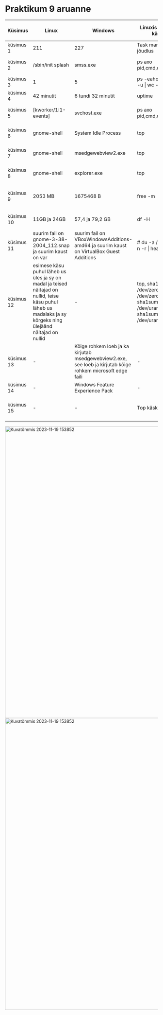 # Praktikum 9 aruanne

| Küsimus    | Linux                                                                                                                                                            | Windows                                                                                                      | Linuxis kasutatud käsklus                                                                     | Windowsis kasutatud tööriist                 |
|------------|------------------------------------------------------------------------------------------------------------------------------------------------------------------|--------------------------------------------------------------------------------------------------------------|-----------------------------------------------------------------------------------------------|----------------------------------------------|
| küsimus 1  | 211                                                                                                                                                              | 227                                                                                                          | Task manager -> jõudlus                                                                       | Task manager -> jõudlus                      |
| küsimus 2  | /sbin/init splash                                                                                                                                                | smss.exe                                                                                                     | ps axo pid,cmd,comm,etime                                                                     | Process Explorer ->  Start Time              |
| küsimus 3  | 1                                                                                                                                                                | 5                                                                                                            | ps -eaho user \| sort -u \| wc -l                                                             | Task manager -> üksikasjad                   |
| küsimus 4  | 42 minutit                                                                                                                                                       | 6 tundi 32 minutit                                                                                           | uptime                                                                                        | task manager -> jõudlus                      |
| küsimus 5  | [kworker/1:1-events]                                                                                                                                             | svchost.exe                                                                                                  | ps axo pid,cmd,comm,etime                                                                     | Process Explorer ->  Start Time              |
| küsimus 6  | gnome-shell                                                                                                                                                      | System Idle Process                                                                                          | top                                                                                           | Process Explorer ->  CPU Time                |
| küsimus 7  | gnome-shell                                                                                                                                                      | msedgewebview2.exe                                                                                           | top                                                                                           | Process Explorer ->  Virtual Size            |
| küsimus 8  | gnome-shell                                                                                                                                                      | explorer.exe                                                                                                 | top                                                                                           | Process Explorer ->  Working set             |
| küsimus 9  | 2053 MB                                                                                                                                                          | 1675468 B                                                                                                    | free -m                                                                                       | Process Explorer ->  Physical Memory         |
| küsimus 10 | 11GB ja 24GB                                                                                                                                                     | 57,4 ja 79,2 GB                                                                                              | df -H                                                                                         | Sätted -> süsteem ->  Salvestusruum          |
| küsimus 11 | suurim fail on  gnome-3-38-2004_112.snap ja suurim kaust on var                                                                                                  | suurim fail on  VBoxWindowsAdditions-amd64 ja suurim kaust on VirtualBox Guest Additions                     | # du -a /var  \| sort -n -r \| head -n 10                                                     | File explorer                                |
| küsimus 12 | esimese käsu puhul läheb us  üles ja sy on madal ja teised näitajad on nullid, teise käsu puhul läheb us madalaks ja sy kõrgeks ning ülejäänd näitajad on nullid | -                                                                                                            | top, sha1sum /dev/zero  \| sha1sum /dev/zero ja sha1sum /dev/urandom  \| sha1sum /dev/urandom | -                                            |
| küsimus 13 | -                                                                                                                                                                | Kõige rohkem loeb ja ka kirjutab  msedgewebview2.exe, see loeb ja kirjutab kõige rohkem microsoft edge faili | -                                                                                             | I/O Reads ja I/O writes  Process explorerist |
| küsimus 14 | -                                                                                                                                                                | Windows Feature Experience Pack                                                                              | -                                                                                             | Task manager                                 |
| küsimus 15 | -                                                                                                                                                                | -                                                                                                            | Top käsklus                                                                                   | Perfomance Monitor,  process explorer        |

<img width="960" alt="Kuvatõmmis 2023-11-19 153852" src="https://github.com/Jerich20/opsys2023/assets/144961112/9aed4ba4-7c21-48a2-b421-e467b127d9c8">

<img width="960" alt="Kuvatõmmis 2023-11-19 153852" src="https://github.com/Jerich20/opsys2023/assets/144961112/29977625-a026-4138-a3b9-c38b8d347e53">
